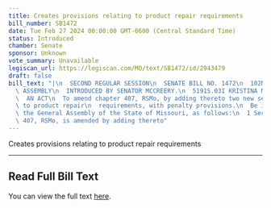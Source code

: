 ```yaml
---
title: Creates provisions relating to product repair requirements
bill_number: SB1472
date: Tue Feb 27 2024 00:00:00 GMT-0600 (Central Standard Time)
status: Introduced
chamber: Senate
sponsor: Unknown
vote_summary: Unavailable
legiscan_url: https://legiscan.com/MO/text/SB1472/id/2943479
draft: false
bill_text: "|\n  SECOND REGULAR SESSION\n  SENATE BILL NO. 1472\n  102ND GENERA L\
  \ ASSEMBLY\n  INTRODUCED BY SENATOR MCCREERY.\n  5191S.03I KRISTINA MARTIN, Secretary\n\
  \  AN ACT\n  To amend chapter 407, RSMo, by adding thereto two new sections relating\
  \ to product repair\n  requirements, with penalty provisions.\n  Be it enacted by\
  \ the General Assembly of the State of Missouri, as follows:\n  1 Section A. Chapter\
  \ 407, RSMo, is amended by adding thereto"
---
```

Creates provisions relating to product repair requirements

---

## Read Full Bill Text

You can view the full text [here](https://legiscan.com/MO/text/SB1472/id/2943479).
